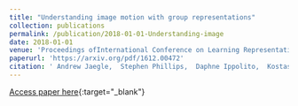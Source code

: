 ```yaml
---
title: "Understanding image motion with group representations"
collection: publications
permalink: /publication/2018-01-01-Understanding-image
date: 2018-01-01
venue: 'Proceedings ofInternational Conference on Learning Representations (ICLR)'
paperurl: 'https://arxiv.org/pdf/1612.00472'
citation: ' Andrew Jaegle,  Stephen Phillips,  Daphne Ippolito,  Kostas Daniilidis, &quot;Understanding image motion with group representations.&quot; Proceedings ofInternational Conference on Learning Representations (ICLR), 2018.'
---
```

[Access paper here](https://arxiv.org/pdf/1612.00472){:target="_blank"}
